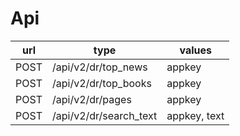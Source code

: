 # Api

| url | type | values |
| --- | ---  | ---    |
| POST | /api/v2/dr/top_news | appkey |
| POST | /api/v2/dr/top_books | appkey |
| POST | /api/v2/dr/pages | appkey |
| POST | /api/v2/dr/search_text | appkey, text |

